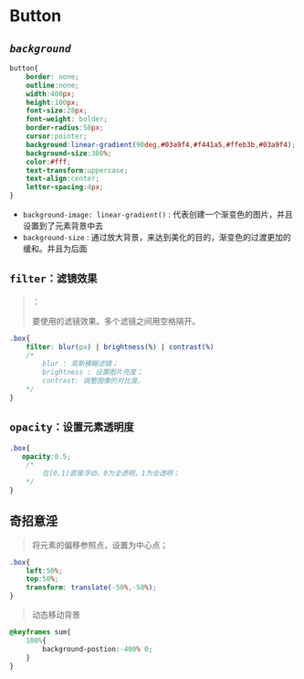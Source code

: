 # Button

## *`background`*

```css
button{
	border: none;
	outline:none;
	width:400px;
	height:100px;
	font-size:28px;
	font-weight: bolder;
	border-radius:50px;
	cursor:pointer;
	background:linear-gradient(90deg,#03a9f4,#f441a5,#ffeb3b,#03a9f4);
	background-size:300%;
	color:#fff;
	text-transform:uppercase;
	text-align:center;
	letter-spacing:4px;
}
```

- `background-image: linear-gradient()` : 代表创建一个渐变色的图片，并且设置到了元素背景中去
- `background-size` : 通过放大背景，来达到美化的目的，渐变色的过渡更加的缓和。并且为后面

## `filter：滤镜效果`

> <filter>：
>
> 要使用的滤镜效果。多个滤镜之间用空格隔开。

```css
.box{
    filter: blur(px) | brightness(%) | contrast(%)
    /*
    	blur : 高斯模糊滤镜；
        brightness : 设置图片亮度；
		contrast: 调整图像的对比度。
    */
}
```

## `opacity：设置元素透明度`

```css
.box{
   opacity:0.5;
    /*
    	在[0,1]直接浮动，0为全透明，1为全透明；
    */
}
```

## 奇招意淫

> 将元素的偏移参照点，设置为中心点；

```css
.box{
	left:50%;
	top:50%;
	transform: translate(-50%,-50%);
}
```



> 动态移动背景

```css
@keyframes sum{
    100%{
     	background-postion:-400% 0;   
    }
}
```







